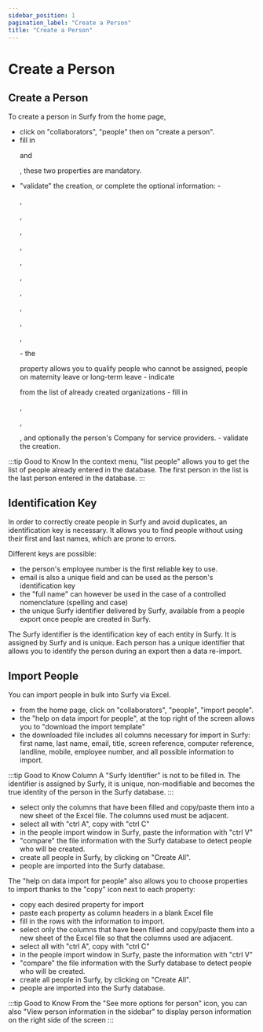 ```yaml
---
sidebar_position: 1
pagination_label: "Create a Person"
title: "Create a Person"
---
```

# Create a Person


## Create a Person

<Youtube code="-kPHKbOjwI8"/>

To create a person in Surfy from the home page,
-   click on "collaborators", "people" then on "create a person". 
-   fill in <P code="person:lastname" /> and <P code="person:firstname" />, these two properties are mandatory.
-   "validate" the creation, or complete the optional information: 
        -   <P code="person:email" />, <P code="person:picture" />, <P code="person:title" />, <P code="person:monitorReference" />, <P code="person:computerReference" />, <P code="person:telephone" />, <P code="person:cellphone" />, <P code="person:code" />, <P code="person:startDate" />, <P code="person:endDate" />, <P code="person:info" />
        -   the <P code="person:notAffectable" /> property allows you to qualify people who cannot be assigned, people on maternity leave or long-term leave
        -   indicate <P code="person:organization" /> from the list of already created organizations
        -   fill in <P code="person:personState" />, <P code="person:personSecurityProfile" />, <P code="person:costCenter" />, and optionally the person's Company for service providers.
        -   validate the creation.

:::tip Good to Know
 In the context menu, "list people" allows you to get the list of people already entered in the database. The first person in the list is the last person entered in the database.
 :::


## Identification Key

In order to correctly create people in Surfy and avoid duplicates, an identification key is necessary. It allows you to find people without using their first and last names, which are prone to errors.

Different keys are possible:

-   the person's employee number is the first reliable key to use.
-   email is also a unique field and can be used as the person's identification key
-   the "full name" can however be used in the case of a controlled nomenclature (spelling and case)
-   the unique Surfy identifier delivered by Surfy, available from a people export once people are created in Surfy.

The Surfy identifier is the identification key of each entity in Surfy. It is assigned by Surfy and is unique.
Each person has a unique identifier that allows you to identify the person during an export then a data re-import.


## Import People 

<Youtube code="SHWytpRbpOQ"/>

You can import people in bulk into Surfy via Excel.

-   from the home page, click on "collaborators", "people", "import people".
-   the "help on data import for people", at the top right of the screen allows you to "download the import template"
-   the downloaded file includes all columns necessary for import in Surfy: first name, last name, email, title, screen reference, computer reference, landline, mobile, employee number, and all possible information to import.

:::tip Good to Know
Column A "Surfy Identifier" is not to be filled in. The identifier is assigned by Surfy, it is unique, non-modifiable and becomes the true identity of the person in the Surfy database.
:::

-   select only the columns that have been filled and copy/paste them into a new sheet of the Excel file. The columns used must be adjacent.
 -  select all with "ctrl A", copy with "ctrl C"
 -  in the people import window in Surfy, paste the information with "ctrl V"
 -  "compare" the file information with the Surfy database to detect people who will be created.
 -  create all people in Surfy, by clicking on "Create All".
 -  people are imported into the Surfy database.


The "help on data import for people" also allows you to choose properties to import thanks to the "copy" icon next to each property:
 
-   copy each desired property for import
-   paste each property as column headers in a blank Excel file
-   fill in the rows with the information to import.
-   select only the columns that have been filled and copy/paste them into a new sheet of the Excel file so that the columns used are adjacent.
 -  select all with "ctrl A", copy with "ctrl C"
 -  in the people import window in Surfy, paste the information with "ctrl V"
 -  "compare" the file information with the Surfy database to detect people who will be created.
 -  create all people in Surfy, by clicking on "Create All".
 -  people are imported into the Surfy database.




:::tip Good to Know
From the "See more options for person" icon, you can also "View person information in the sidebar" to display person information on the right side of the screen
:::